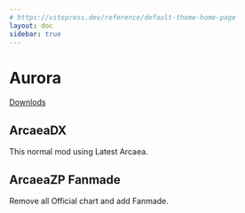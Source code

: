 ```yaml
---
# https://vitepress.dev/reference/default-theme-home-page
layout: doc
sidebar: true
---
```


# Aurora

[Downlods](/downloads)

## ArcaeaDX

This normal mod using Latest Arcaea.

## ArcaeaZP Fanmade

Remove all Official chart and add Fanmade.
